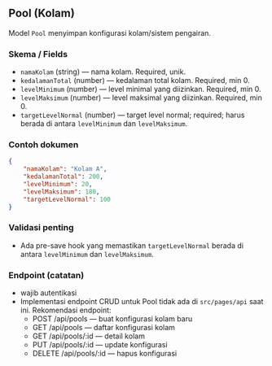 ## Pool (Kolam)

Model `Pool` menyimpan konfigurasi kolam/sistem pengairan.

### Skema / Fields

- `namaKolam` (string) — nama kolam. Required, unik.
- `kedalamanTotal` (number) — kedalaman total kolam. Required, min 0.
- `levelMinimum` (number) — level minimal yang diizinkan. Required, min 0.
- `levelMaksimum` (number) — level maksimal yang diizinkan. Required, min 0.
- `targetLevelNormal` (number) — target level normal; required; harus berada di antara `levelMinimum` dan `levelMaksimum`.

### Contoh dokumen

```json
{
	"namaKolam": "Kolam A",
	"kedalamanTotal": 200,
	"levelMinimum": 20,
	"levelMaksimum": 180,
	"targetLevelNormal": 100
}
```

### Validasi penting
- Ada pre-save hook yang memastikan `targetLevelNormal` berada di antara `levelMinimum` dan `levelMaksimum`.

### Endpoint (catatan)
- wajib autentikasi
- Implementasi endpoint CRUD untuk Pool tidak ada di `src/pages/api` saat ini. Rekomendasi endpoint:
	- POST /api/pools — buat konfigurasi kolam baru
	- GET /api/pools — daftar konfigurasi kolam
	- GET /api/pools/:id — detail kolam
	- PUT /api/pools/:id — update konfigurasi
	- DELETE /api/pools/:id — hapus konfigurasi

